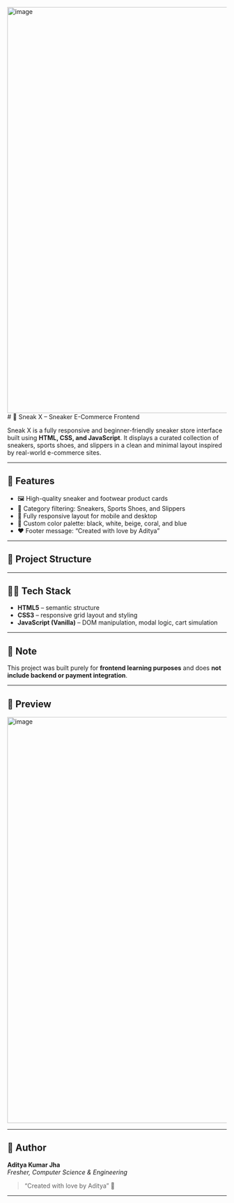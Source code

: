 <img width="930" alt="image" src="https://github.com/user-attachments/assets/6370d321-7578-49d8-a574-4a5d3f0f8068" /># 👟 Sneak X – Sneaker E-Commerce Frontend

Sneak X is a fully responsive and beginner-friendly sneaker store interface built using **HTML, CSS, and  JavaScript**. It displays a curated collection of sneakers, sports shoes, and slippers in a clean and minimal layout inspired by real-world e-commerce sites.

---

## 🚀 Features

- 🖼️ High-quality sneaker and footwear product cards  
- 🧭 Category filtering: Sneakers, Sports Shoes, and Slippers   
- 📱 Fully responsive layout for mobile and desktop  
- 🎨 Custom color palette: black, white, beige, coral, and blue  
- ❤️ Footer message: “Created with love by Aditya”

---

## 📁 Project Structure


---

## 🧑‍💻 Tech Stack

- **HTML5** – semantic structure  
- **CSS3** – responsive grid layout and styling  
- **JavaScript (Vanilla)** – DOM manipulation, modal logic, cart simulation  

---

## 📌 Note

This project was built purely for **frontend learning purposes** and does **not include backend or payment integration**.

---

## 📸 Preview

<img width="930" alt="image" src="https://github.com/user-attachments/assets/39237aee-7fc4-4e84-b0dd-d126769e09d5" />



---

## 🙌 Author

**Aditya Kumar Jha**  
_Fresher, Computer Science & Engineering_

> “Created with love by Aditya” 💙

---


